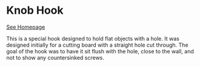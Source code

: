 # Knob Hook

[See Homepage](https://www.thingiverse.com/thing:2773661)

This is a special hook designed to hold flat objects with a hole.  It was designed initially for a cutting board with a straight hole cut through.
The goal of the hook was to have it sit flush with the hole, close to the wall, and not to show any countersinked screws.
